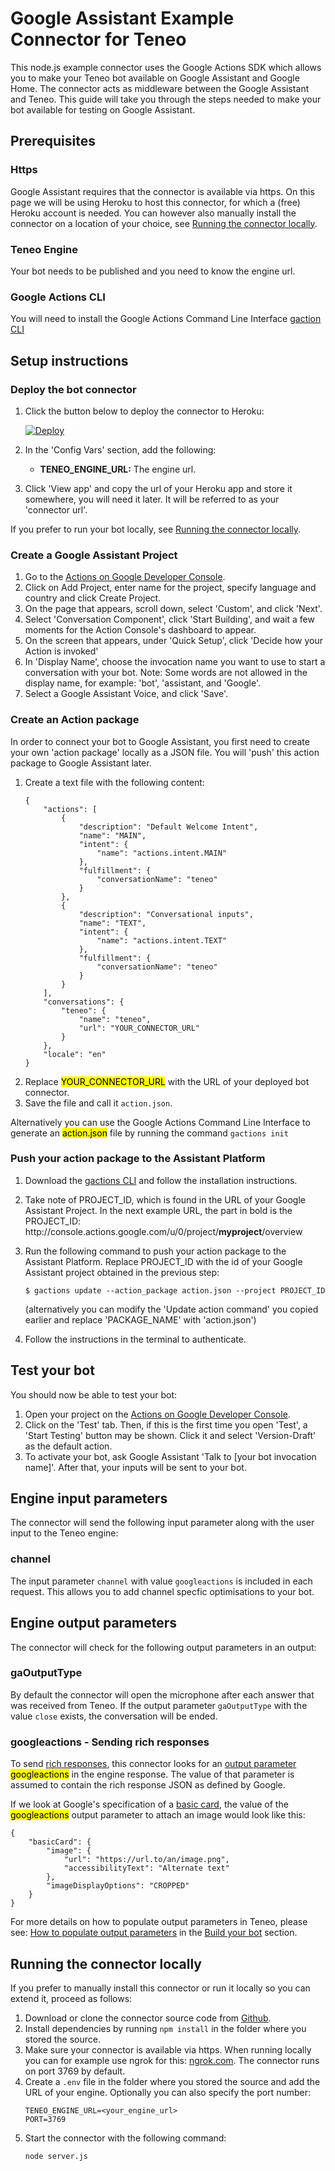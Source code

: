 # Google Assistant Example Connector for Teneo
This node.js example connector uses the Google Actions SDK which allows you to make your Teneo bot available on Google Assistant and Google Home. The connector acts as middleware between the Google Assistant and Teneo. This guide will take you through the steps needed to make your bot available for testing on Google Assistant.

## Prerequisites
### Https
Google Assistant requires that the connector is available via https. On this page we will be using Heroku to host this connector, for which a (free) Heroku account is needed. You can however also manually install the connector on a location of your choice, see [Running the connector locally](#running-the-connector-locally).

### Teneo Engine
Your bot needs to be published and you need to know the engine url.

### Google Actions CLI
You will need to install the Google Actions Command Line Interface [gaction CLI](https://developers.google.com/actions/tools/gactions-cli)

## Setup instructions
### Deploy the bot connector
1. Click the button below to deploy the connector to Heroku:

    [![Deploy](https://www.herokucdn.com/deploy/button.svg?classes=heroku)](https://heroku.com/deploy?template=https://github.com/artificialsolutions/tie-api-example-google-actions)

2. In the 'Config Vars' section, add the following:
	* **TENEO_ENGINE_URL:** The engine url.
3. Click 'View app' and copy the url of your Heroku app and store it somewhere, you will need it later. It will be referred to as your 'connector url'.

If you prefer to run your bot locally, see [Running the connector locally](#running-the-connector-locally).

### Create a Google Assistant Project

1. Go to the [Actions on Google Developer Console](http://console.actions.google.com/).
2. Click on Add Project, enter name for the project, specify language and country and click Create Project.
3. On the page that appears, scroll down, select 'Custom', and click 'Next'.
4. Select 'Conversation Component', click 'Start Building', and wait a few moments for the Action Console's dashboard to appear.
6. On the screen that appears, under 'Quick Setup', click 'Decide how your Action is invoked' 
5. In 'Display Name', choose the invocation name you want to use to start a conversation with your bot.
Note: Some words are not allowed in the display name, for example: 'bot', 'assistant, and 'Google'.
6. Select a Google Assistant Voice, and click 'Save'.


### Create an Action package
In order to connect your bot to Google Assistant, you first need to create your own 'action package' locally as a JSON file. You will 'push' this action package to Google Assistant later.

1. Create a text file with the following content:
    ```
    {
        "actions": [
            {
                "description": "Default Welcome Intent",
                "name": "MAIN",
                "intent": {
                    "name": "actions.intent.MAIN"
                },
                "fulfillment": {
                    "conversationName": "teneo"
                }
            },
            {
                "description": "Conversational inputs",
                "name": "TEXT",
                "intent": {
                    "name": "actions.intent.TEXT"
                },
                "fulfillment": {
                    "conversationName": "teneo"
                }
            }
        ],
        "conversations": {
            "teneo": {
                "name": "teneo",
                "url": "YOUR_CONNECTOR_URL"
            }
        },
        "locale": "en"
	}
    ```
3. Replace <mark>YOUR_CONNECTOR_URL</mark> with the URL of your deployed bot connector.
4. Save the file and call it `action.json`.

Alternatively you can use the Google Actions Command Line Interface to generate an <mark>action.json</mark> file by running the command `gactions init`

### Push your action package to the Assistant Platform
1. Download the [gactions CLI](https://developers.google.com/actions/tools/gactions-cli) and follow the installation instructions.
2. Take note of PROJECT_ID, which is found in the URL of your Google Assistant Project. 
    In the next example URL, the part in bold is the PROJECT_ID: ht<span>tp://</span>console.actions.google.com/u/0/project/**myproject**/overview
3. Run the following command to push your action package to the Assistant Platform. Replace PROJECT_ID with the id of your Google Assistant project obtained in the previous step:
    ```
    $ gactions update --action_package action.json --project PROJECT_ID
    ```
    (alternatively you can modify the 'Update action command' you copied earlier and replace 'PACKAGE_NAME' with 'action.json')
    
4. Follow the instructions in the terminal to authenticate.

## Test your bot
You should now be able to test your bot:
1. Open your project on the [Actions on Google Developer Console](http://console.actions.google.com/).
2. Click on the 'Test' tab. Then, if this is the first time you open 'Test', a 'Start Testing' button may be shown. Click it and select 'Version-Draft' as the default action.
4. To activate your bot, ask Google Assistant 'Talk to [your bot invocation name]'. After that, your inputs will be sent to your bot.

## Engine input parameters
The connector will send the following input parameter along with the user input to the Teneo engine:

### channel
The input parameter `channel` with value `googleactions` is included in each request. This allows you to add channel specfic optimisations to your bot.

## Engine output parameters
The connector will check for the following output parameters in an output:

### gaOutputType
By default the connector will open the microphone after each answer that was received from Teneo. If the output parameter `gaOutputType` with the value `close` exists, the conversation will be ended.

### googleactions - Sending rich responses
To send [rich responses](https://developers.google.com/actions/assistant/responses#rich-responses), this connector looks for an [output parameter](/api#output-object) <mark>googleactions</mark> in the engine response. The value of that parameter is assumed to contain the rich response JSON as defined by Google.

If we look at Google's specification of a [basic card](https://developers.google.com/actions/assistant/responses#basic_card), the value of the <mark>googleactions</mark> output parameter to attach an image would look like this: 
```
{
    "basicCard": {
        "image": {
            "url": "https://url.to/an/image.png",
            "accessibilityText": "Alternate text"
        },
        "imageDisplayOptions": "CROPPED"
    }
}
```

For more details on how to populate output parameters in Teneo, please see: [How to populate output parameters](https://developers.artificial-solutions.com/studio/scripting/how-to/populate-output-parameters) in the [Build your bot](https://developers.artificial-solutions.com/studio/) section.

## Running the connector locally
If you prefer to manually install this connector or run it locally so you can extend it, proceed as follows:
1. Download or clone the connector source code from [Github](https://github.com/artificialsolutions/tie-api-example-google-actions).
2. Install dependencies by running `npm install` in the folder where you stored the source.
3. Make sure your connector is available via https. When running locally you can for example use ngrok for this: [ngrok.com](https://ngrok.com). The connector runs on port 3769 by default.
4. Create a `.env` file in the folder where you stored the source and add the URL of your engine. Optionally you can also specify the port number:
    ```
    TENEO_ENGINE_URL=<your_engine_url>
    PORT=3769
    ```
5. Start the connector with the following command:
    ```
    node server.js
    ```
